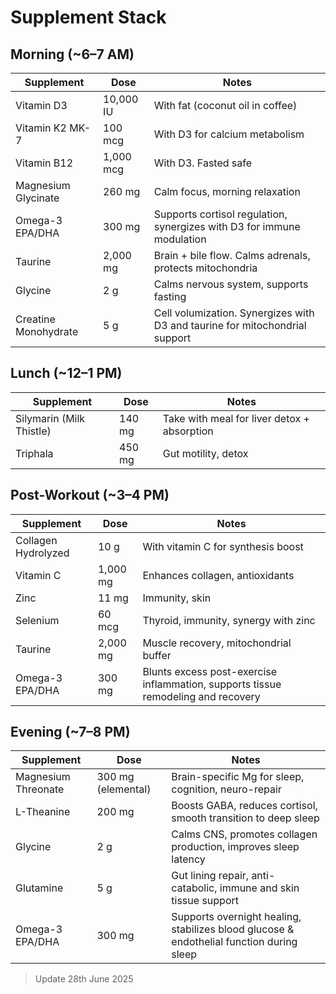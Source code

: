 # Supplement Stack

## Morning (\~6–7 AM)

| Supplement            | Dose         | Notes                                                                         |
| --------------------- | ------------ | ----------------------------------------------------------------------------- |
| Vitamin D3            | 10,000 IU    | With fat (coconut oil in coffee)                                              |
| Vitamin K2 MK-7       | 100 mcg      | With D3 for calcium metabolism                                                |
| Vitamin B12           | 1,000 mcg    | With D3. Fasted safe                                                          |
| Magnesium Glycinate   | 260 mg       | Calm focus, morning relaxation                                                |
| Omega-3 EPA/DHA       | 300 mg       | Supports cortisol regulation, synergizes with D3 for immune modulation        |
| Taurine               | 2,000 mg     | Brain + bile flow. Calms adrenals, protects mitochondria                      |
| Glycine               | 2 g          | Calms nervous system, supports fasting                                        |
| Creatine Monohydrate  | 5 g          | Cell volumization. Synergizes with D3 and taurine for mitochondrial support   |

## Lunch (\~12–1 PM)

| Supplement                   | Dose   | Notes                                                 |
| ---------------------------- | ------ | ----------------------------------------------------- |
| Silymarin (Milk Thistle)     | 140 mg | Take with meal for liver detox + absorption           |
| Triphala                     | 450 mg | Gut motility, detox                                   |

## Post-Workout (\~3–4 PM)

| Supplement          | Dose     | Notes                                                                             |
| ------------------- | -------- | --------------------------------------------------------------------------------- |
| Collagen Hydrolyzed | 10 g     | With vitamin C for synthesis boost                                                |
| Vitamin C           | 1,000 mg | Enhances collagen, antioxidants                                                   |
| Zinc                | 11 mg    | Immunity, skin                                                                    |
| Selenium            | 60 mcg   | Thyroid, immunity, synergy with zinc                                              |
| Taurine             | 2,000 mg | Muscle recovery, mitochondrial buffer                                             |
| Omega-3 EPA/DHA     | 300 mg   | Blunts excess post-exercise inflammation, supports tissue remodeling and recovery |

## Evening (\~7–8 PM)

| Supplement              | Dose               | Notes                                                                                    |
| ----------------------- | ------------------ | ---------------------------------------------------------------------------------------- |
| Magnesium Threonate     | 300 mg (elemental) | Brain-specific Mg for sleep, cognition, neuro-repair                                     |
| L-Theanine              | 200 mg             | Boosts GABA, reduces cortisol, smooth transition to deep sleep                           |
| Glycine                 | 2 g                | Calms CNS, promotes collagen production, improves sleep latency                          |
| Glutamine               | 5 g                | Gut lining repair, anti-catabolic, immune and skin tissue support                        |
| Omega-3 EPA/DHA         | 300 mg             | Supports overnight healing, stabilizes blood glucose & endothelial function during sleep |

> Update 28th June 2025
